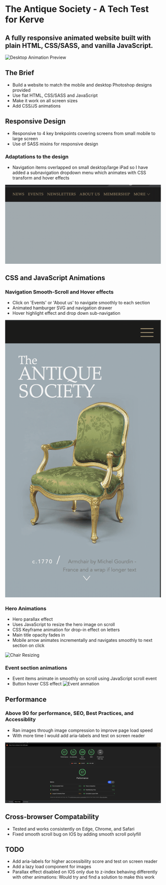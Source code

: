 # The Antique Society - A Tech Test for Kerve

## A fully responsive animated website built with plain HTML, CSS/SASS, and vanilla JavaScript. 


![Desktop Animation Preview](src/assets/readme/DESKTOP_ANIMATION.gif)

## The Brief

- Build a website to match the mobile and desktop Photoshop designs provided
- Use flat HTML, CSS/SASS and JavaScript
- Make it work on all screen sizes
- Add CSS/JS animations 

## Responsive Design 

- Responsive to 4 key brekpoints covering screens from small mobile to large screen
- Use of SASS mixins for responsive design 

### Adaptations to the design

- Navigation items overlapped on small desktop/large iPad so I have added a subnavigation dropdown menu which animates with CSS transform and hover effects 

![Dropdown](src/assets/readme/DROP_DOWN_MENU_DESKTOP.gif)


## CSS and JavaScript Animations 

### Navigation Smooth-Scroll and Hover effects 
- Click on 'Events' or 'About us' to navigate smoothly to each section
- Animated hamburger SVG and navigation drawer 
- Hover highlight effect and drop down sub-navigation

![Mobile nav](src/assets/readme/EVENT_ITEMS_ANIMATE_IN_ON_SCROLL.gif)

### Hero Animations
- Hero parallax effect 
- Uses JavaScript to resize the hero image on scroll
- CSS Keyframe animation for drop-in effect on letters
- Main title opacity fades in
- Mobile arrow animates incrementally and navigates smoothly to next section on click

![Chair Resizing](src/assets/readme/CHAIR_RESIZING.gif)

### Event section animations
- Event items animate in smoothly on scroll using JavaScript scroll event
- Button hover CSS effect
![Event anmation](src/assets/readme/DESKTOP_ANIMATION.gif)


## Performance 
### Above 90 for performance, SEO, Best Practices, and Accessiblity 

- Ran images through image compression to improve page load speed
- With more time I would add aria-labels and test on screen reader 

![Lighthouse Score](src/assets/readme/LIGHTHOUSE_SCREENSHOT.png)

## Cross-browser Compatability 
- Tested and works consistently on Edge, Chrome, and Safari
- Fixed smooth scroll bug on IOS by adding smooth scroll polyfill 

## TODO

- Add aria-labels for higher accessibility score and test on screen reader 
- Add a lazy load component for images 
- Parallax effect disabled on IOS only due to z-index behaving differently with other animations: Would try and find a solution to make this work





